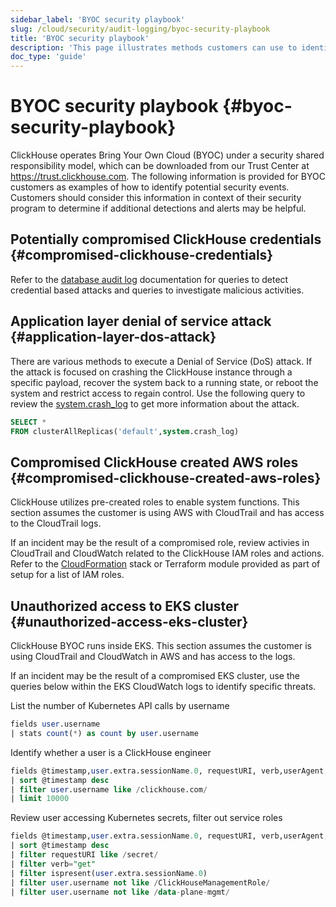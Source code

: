 ```yaml
---
sidebar_label: 'BYOC security playbook'
slug: /cloud/security/audit-logging/byoc-security-playbook
title: 'BYOC security playbook'
description: 'This page illustrates methods customers can use to identify potential security events'
doc_type: 'guide'
---
```


# BYOC security playbook {#byoc-security-playbook}

ClickHouse operates Bring Your Own Cloud (BYOC) under a security shared responsibility model, which can be downloaded from our Trust Center at https://trust.clickhouse.com. The following information is provided for BYOC customers as examples of how to identify potential security events. Customers should consider this information in context of their security program to determine if additional detections and alerts may be helpful.

## Potentially compromised ClickHouse credentials {#compromised-clickhouse-credentials}

Refer to the [database audit log](/cloud/security/audit-logging/database-audit-log) documentation for queries to detect credential based attacks and queries to investigate malicious activities.

## Application layer denial of service attack {#application-layer-dos-attack}

There are various methods to execute a Denial of Service (DoS) attack. If the attack is focused on crashing the ClickHouse instance through a specific payload, recover the system back to a running state, or reboot the system and restrict access to regain control. Use the following query to review the [system.crash_log](/operations/system-tables/crash-log) to get more information about the attack.

```sql
SELECT * 
FROM clusterAllReplicas('default',system.crash_log)
```

## Compromised ClickHouse created AWS roles {#compromised-clickhouse-created-aws-roles}

ClickHouse utilizes pre-created roles to enable system functions. This section assumes the customer is using AWS with CloudTrail and has access to the CloudTrail logs.

If an incident may be the result of a compromised role, review activies in CloudTrail and CloudWatch related to the ClickHouse IAM roles and actions. Refer to the [CloudFormation](/cloud/reference/byoc#cloudformation-iam-roles) stack or Terraform module provided as part of setup for a list of IAM roles.

## Unauthorized access to EKS cluster {#unauthorized-access-eks-cluster}

ClickHouse BYOC runs inside EKS. This section assumes the customer is using CloudTrail and CloudWatch in AWS and has access to the logs.

If an incident may be the result of a compromised EKS cluster, use the queries below within the EKS CloudWatch logs to identify specific threats.

List the number of Kubernetes API calls by username
```sql
fields user.username
| stats count(*) as count by user.username
```

Identify whether a user is a ClickHouse engineer
```sql
fields @timestamp,user.extra.sessionName.0, requestURI, verb,userAgent, @message, @logStream, @log
| sort @timestamp desc
| filter user.username like /clickhouse.com/
| limit 10000
```

Review user accessing Kubernetes secrets, filter out service roles
```sql
fields @timestamp,user.extra.sessionName.0, requestURI, verb,userAgent, @message, @logStream, @log
| sort @timestamp desc
| filter requestURI like /secret/
| filter verb="get"
| filter ispresent(user.extra.sessionName.0)
| filter user.username not like /ClickHouseManagementRole/
| filter user.username not like /data-plane-mgmt/
```
